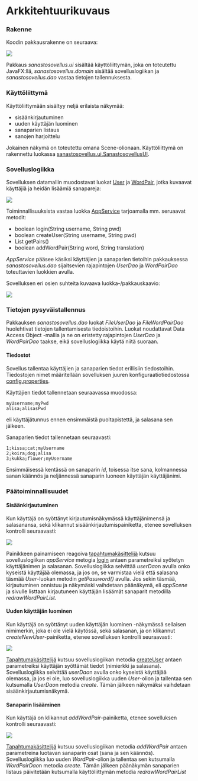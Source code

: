 # Arkkitehtuurikuvaus

### Rakenne
Koodin pakkausrakenne on seuraava:

![](https://github.com/riinaalisah/ot-harjoitustyo/blob/master/dokumentaatio/kuvat/pakkauskaavio.png)


Pakkaus *sanastosovellus.ui* sisältää käyttöliittymän, joka on toteutettu JavaFX:llä, *sanastosovellus.domain* sisältää sovelluslogiikan ja *sanastosovellus.dao* vastaa tietojen tallennuksesta.

### Käyttöliittymä

Käyttöliittymään sisältyy neljä erilaista näkymää:
- sisäänkirjautuminen
- uuden käyttäjän luominen
- sanaparien listaus
- sanojen harjoittelu

Jokainen näkymä on toteutettu omana Scene-olionaan. Käyttöliittymä on rakennettu luokassa [sanastosovellus.ui.SanastosovellusUI](https://github.com/riinaalisah/ot-harjoitustyo/blob/master/src/main/java/sanastosovellus/ui/SanastosovellusUI.java).

### Sovelluslogiikka

Sovelluksen datamallin muodostavat luokat [User](https://github.com/riinaalisah/ot-harjoitustyo/blob/master/src/main/java/sanastosovellus/domain/User.java)
ja [WordPair](https://github.com/riinaalisah/ot-harjoitustyo/blob/master/src/main/java/sanastosovellus/domain/WordPair.java), jotka kuvaavat käyttäjiä ja heidän lisäämiä sanapareja:

![](https://github.com/riinaalisah/ot-harjoitustyo/blob/master/dokumentaatio/kuvat/userJaWordpair.png)

Toiminnallisuuksista vastaa luokka [AppService](https://github.com/riinaalisah/ot-harjoitustyo/blob/master/src/main/java/sanastosovellus/domain/AppService.java) tarjoamalla mm. seruaavat metodit:
- boolean login(String username, String pwd)
- boolean createUser(String username, String pwd)
- List<WordPair> getPairs()
- boolean addWordPair(String word, String translation)

*AppService* pääsee käsiksi käyttäjien ja sanaparien tietoihin pakkauksessa *sanastosovellus.dao* sijaitsevien rajapintojen *UserDao* ja *WordPairDao* toteuttavien luokkien avulla. 

Sovelluksen eri osien suhteita kuvaava luokka-/pakkauskaavio:

![](https://github.com/riinaalisah/ot-harjoitustyo/blob/master/dokumentaatio/kuvat/luokka_pakkauskaavio.png)

### Tietojen pysyväistallennus

Pakkauksen *sanastosovellus.dao* luokat *FileUserDao* ja *FileWordPairDao* huolehtivat tietojen tallentamisesta tiedoistoihin. Luokat noudattavat Data Access Object -mallia ja ne on eristetty rajapintojen *UserDao* ja *WordPairDao* taakse, eikä sovelluslogiikka käytä niitä suoraan. 

#### Tiedostot

Sovellus tallentaa käyttäjien ja sanaparien tiedot erillisiin tiedostoihin. Tiedostojen nimet määritellään sovelluksen juuren konfiguraatiotiedostossa [config.properties](https://github.com/riinaalisah/ot-harjoitustyo/blob/master/config.properties).

Käyttäjien tiedot tallennetaan seuraavassa muodossa:

```
myUsername;myPwd
alisa;alisasPwd
```

eli käyttäjätunnus ennen ensimmäistä puoltapistettä, ja salasana sen jälkeen.

Sanaparien tiedot tallennetaan seuraavasti:

```
1;kissa;cat;myUsername
2;koira;dog;alisa
3;kukka;flower;myUsername
```

Ensimmäisessä kentässä on sanaparin *id*, toisessa itse sana, kolmannessa sanan käännös ja neljännessä sanaparin luoneen käyttäjän käyttäjänimi.

### Päätoiminnallisuudet

#### Sisäänkirjautuminen

Kun käyttäjä on syöttänyt kirjautumisnäkymässä käyttäjänimensä ja salasanansa, sekä klikannut sisäänkirjautumispainiketta, etenee sovelluksen kontrolli seuraavasti:

![](https://github.com/riinaalisah/ot-harjoitustyo/blob/master/dokumentaatio/kuvat/sisaankirjautuminen.png)

Painikkeen painamiseen reagoiva [tapahtumakäsittelijä](https://github.com/riinaalisah/ot-harjoitustyo/blob/c5093c3ca444398ed1920844d07f2bb72f1bde7f/src/main/java/sanastosovellus/ui/SanastosovellusUI.java#L124) kutsuu sovelluslogiikan *appService* metogia [login](https://github.com/riinaalisah/ot-harjoitustyo/blob/c5093c3ca444398ed1920844d07f2bb72f1bde7f/src/main/java/sanastosovellus/domain/AppService.java#L63) antaen parametreiksi syötetyn käyttäjänimen ja salasanan.
Sovelluslogiikka selvittää *userDao*n avulla onko kyseistä käyttäjää olemassa, ja jos on, se varmistaa vielä että salasana täsmää *User*-luokan metodin *getPassword()* avulla. Jos sekin täsmää, kirjautuminen onnistuu ja näkymäski vaihdetaan päänäkymä, eli *appScene* ja sivulle listtaan kirjautuneen käyttäjän lisäämät sanaparit metodilla *redrawWordPairList*.


#### Uuden käyttäjän luominen

Kun käyttäjä on syöttänyt uuden käyttäjän luominen -näkymässä sellaisen nimimerkin, joka ei ole vielä käytössä, sekä salasanan, ja on klikannut *createNewUser*-painiketta, etenee sovelluksen kontrolli seuraavasti:

![](https://github.com/riinaalisah/ot-harjoitustyo/blob/master/dokumentaatio/kuvat/uudenKayttajanLuominen.png)

[Tapahtumakäsittelijä](https://github.com/riinaalisah/ot-harjoitustyo/blob/c5093c3ca444398ed1920844d07f2bb72f1bde7f/src/main/java/sanastosovellus/ui/SanastosovellusUI.java#L124) 
kutsuu sovelluslogiikan metodia [createUser](https://github.com/riinaalisah/ot-harjoitustyo/blob/c5093c3ca444398ed1920844d07f2bb72f1bde7f/src/main/java/sanastosovellus/domain/AppService.java#L94) 
antaen parametreiksi käyttäjän syöttämät tiedot (nimierkki ja salasana). Sovelluslogiikka selvittää *userDao*n avulla onko kyseistä käyttäjää olemassa, ja jos ei ole, luo sovelluslogiikka uuden *User*-olion ja tallentaa sen kutsumalla *UserDao*n metodia *create*. Tämän jälkeen näkymäksi vaihdetaan sisäänkirjautumisnäkymä.

#### Sanaparin lisääminen

Kun käyttäjä on klikannut *addWordPair*-painiketta, etenee sovelluksen kontrolli seuraavasti:

![](https://github.com/riinaalisah/ot-harjoitustyo/blob/master/dokumentaatio/kuvat/sanaparinLuominen.png)

[Tapahtumakäsittelijä](https://github.com/riinaalisah/ot-harjoitustyo/blob/c5093c3ca444398ed1920844d07f2bb72f1bde7f/src/main/java/sanastosovellus/ui/SanastosovellusUI.java#L124) kutsuu
sovelluslogiikan metodia *addWordPair* antaen parametreina luotavan sanaparin osat (sana ja sen käännös). Sovelluslogiikka luo uuden *WordPair*-olion ja tallentaa sen kutsumalla *WordPairDao*n metodia *create*. Tämän jälkeen päänäkymän sanaparien listaus päivitetään kutsumalla käyttöliittymän metodia *redrawWordPairList*
